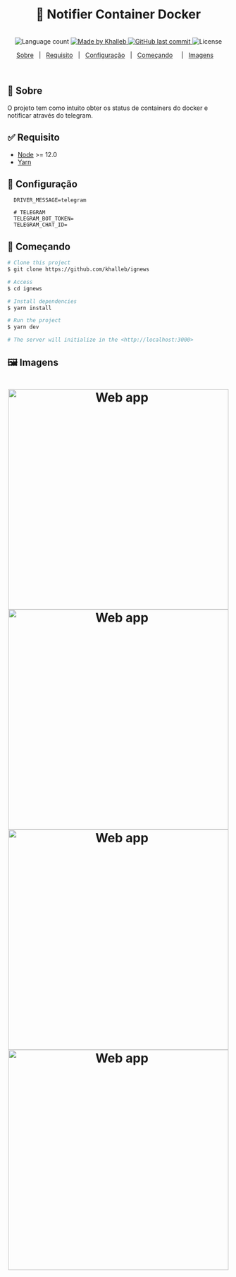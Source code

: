 <h1 align="center">
  🚀 Notifier Container Docker
</h1>

<p align="center">
  <br>
  <img alt="Language count" src="https://img.shields.io/github/repo-size/khalleb/notifier-container-docker"/>

  <a href="https://www.linkedin.com/in/khalleb/">
    <img alt="Made by Khalleb" src="https://img.shields.io/badge/made%20by-khalleb-%237519C1">
  </a>

  <a href="https://github.com/khalleb/ignews/commits/main">
    <img alt="GitHub last commit" src="https://img.shields.io/github/last-commit/khalleb/notifier-container-docker">
  </a>

  <img alt="License" src="https://img.shields.io/github/license/khalleb/notifier-container-docker">
</p>


<p align="center">
  <a href="#dart-sobre">Sobre</a> &#xa0; | &#xa0;
  <a href="#white_check_mark-requisito">Requisito</a> &#xa0; | &#xa0;
  <a href="#white_check_mark-configuração">Configuração</a> &#xa0; | &#xa0;
  <a href="#checkered_flag-começando">Começando</a> &#xa0; &#xa0; | &#xa0;
  <a href="#framed_picture-imagens">Imagens</a> &#xa0; &#xa0;
</p>

<br>

## :dart: Sobre ##
O projeto tem como intuito obter os status de containers do docker e notificar através do telegram.
## :white_check_mark: Requisito ##

- [Node](https://nodejs.org/en/) >= 12.0
- [Yarn](https://yarnpkg.com/lang/en/)


## :checkered_flag: Configuração ##
```env
  DRIVER_MESSAGE=telegram

  # TELEGRAM
  TELEGRAM_BOT_TOKEN=
  TELEGRAM_CHAT_ID=
```
## :checkered_flag: Começando ##

```bash
# Clone this project
$ git clone https://github.com/khalleb/ignews

# Access
$ cd ignews

# Install dependencies
$ yarn install

# Run the project
$ yarn dev

# The server will initialize in the <http://localhost:3000>
```
## :framed_picture: Imagens ##

<h1 align="center">
    <img alt = "Web app" src = "./.github/image-01.png" width = "500px" />
    <img alt = "Web app" src = "./.github/image-02.png" width = "500px" />
    <img alt = "Web app" src = "./.github/image-03.png" width = "500px" />
    <img alt = "Web app" src = "./.github/image-04.png" width = "500px" />
</h1>



